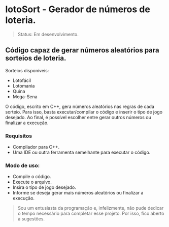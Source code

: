 # lotoSort - Gerador de números de loteria.

> Status: Em desenvolvimento. 

## Código capaz de gerar números aleatórios para sorteios de loteria.
Sorteios disponíveis: 
+ Lotofácil
+ Lotomania
+ Quina
+ Mega-Sena

O código, escrito em C++, gera números aleatórios nas regras de cada sorteio. 
Para isso, basta executar/compilar o código e inserir o tipo de jogo desejado. Ao final, é possível escolher entre gerar outros números ou finalizar a execução.

### Requisitos
+ Compilador para C++.
+ Uma IDE ou outra ferramenta semelhante para executar o código.

### Modo de uso:
+ Compile o código.
+ Execute o arquivo.
+ Insira o tipo de jogo desejado.
+ Informe se deseja gerar mais números aleatórios ou finalizar a execução.


>Sou um entusiasta da programação e, infelizmente, não pude dedicar o tempo necessário para completar esse projeto. Por isso, fico aberto à sugestões.